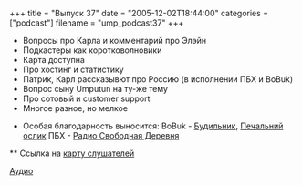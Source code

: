 +++
title = "Выпуск 37"
date = "2005-12-02T18:44:00"
categories = ["podcast"]
filename = "ump_podcast37"
+++


- Вопросы про Карла и комментарий про Элэйн
- Подкастеры как коротковолновики
- Карта доступна
- Про хостинг и статистику
- Патрик, Карл рассказывют про Россию (в исполнении ПБХ и BoBuk)
- Вопрос сыну Umputun на ту-же тему
- Про сотовый и customer support
- Многое разное, но мелкое


* Особая благодарность выносится:
BoBuk - [Будильник](http://www.russianpodcasting.ru/podcast/budilnik), [Печальний ослик](http://www.russianpodcasting.ru/podcast/bobuk)
ПБХ - [Радио Свободная Деревня](http://www.russianpodcasting.ru/podcast/rfv)


** Ссылка на [ карту слушателей](http://podcast.umputun.com/map.html)

[Аудио](https://podcast.umputun.com/media/ump_podcast37.mp3)
<audio src="https://podcast.umputun.com/media/ump_podcast37.mp3" preload="none">